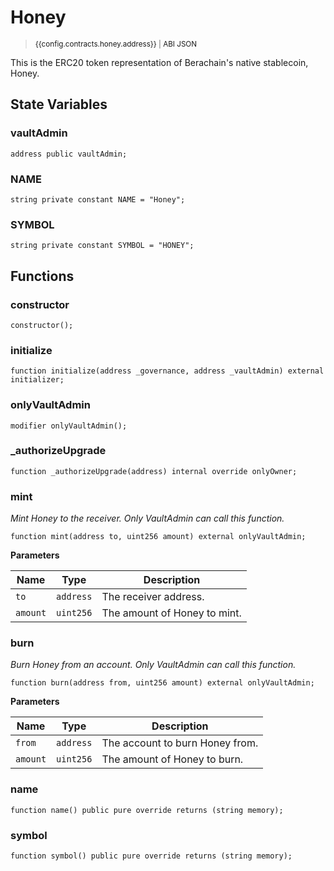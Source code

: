 <script setup>
  import config from '@berachain/config/constants.json';
</script>

# Honey

> <small><a target="_blank" :href="config.testnet.dapps.beratrail.url + 'address/' + config.contracts.honey.address">{{config.contracts.honey.address}}</a><span v-if="config.contracts.honey.abi">&nbsp;|&nbsp;<a target="_blank" :href="config.contracts.honey.abi">ABI JSON</a></span></small>

This is the ERC20 token representation of Berachain's native stablecoin, Honey.

## State Variables

### vaultAdmin

```solidity
address public vaultAdmin;
```

### NAME

```solidity
string private constant NAME = "Honey";
```

### SYMBOL

```solidity
string private constant SYMBOL = "HONEY";
```

## Functions

### constructor

```solidity
constructor();
```

### initialize

```solidity
function initialize(address _governance, address _vaultAdmin) external initializer;
```

### onlyVaultAdmin

```solidity
modifier onlyVaultAdmin();
```

### \_authorizeUpgrade

```solidity
function _authorizeUpgrade(address) internal override onlyOwner;
```

### mint

_Mint Honey to the receiver. Only VaultAdmin can call this function._

```solidity
function mint(address to, uint256 amount) external onlyVaultAdmin;
```

**Parameters**

| Name     | Type      | Description                  |
| -------- | --------- | ---------------------------- |
| `to`     | `address` | The receiver address.        |
| `amount` | `uint256` | The amount of Honey to mint. |

### burn

_Burn Honey from an account. Only VaultAdmin can call this function._

```solidity
function burn(address from, uint256 amount) external onlyVaultAdmin;
```

**Parameters**

| Name     | Type      | Description                     |
| -------- | --------- | ------------------------------- |
| `from`   | `address` | The account to burn Honey from. |
| `amount` | `uint256` | The amount of Honey to burn.    |

### name

```solidity
function name() public pure override returns (string memory);
```

### symbol

```solidity
function symbol() public pure override returns (string memory);
```
